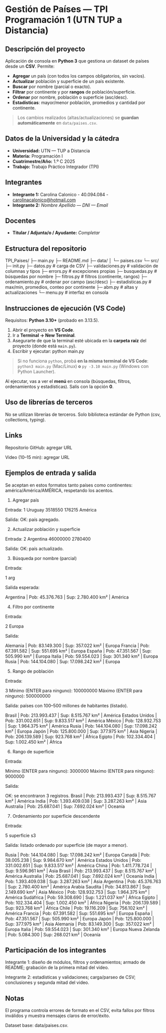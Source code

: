 # Gestión de Países — TPI Programación 1 (UTN TUP a Distancia)

## Descripción del proyecto
Aplicación de consola en **Python 3** que gestiona un dataset de países desde un **CSV**. Permite:
- **Agregar** un país (con todos los campos obligatorios, sin vacíos).
- **Actualizar** población y superficie de un país existente.
- **Buscar** por nombre (parcial o exacto).
- **Filtrar** por continente y por **rangos** de población/superficie.
- **Ordenar** por nombre, población o superficie (asc/desc).
- **Estadísticas**: mayor/menor población, promedios y cantidad por continente.

> Los cambios realizados (altas/actualizaciones) se **guardan automáticamente** en `data/paises.csv`.

## Datos de la Universidad y la cátedra
- **Universidad:** UTN — TUP a Distancia  
- **Materia:** Programación I  
- **Cuatrimestre/Año:** 1.º C 2025  
- **Trabajo:** Trabajo Práctico Integrador (TPI)

## Integrantes
- **Integrante 1:** Carolina Calonico - 40.094.084 - carolinacalonico@hotmail.com 
- **Integrante 2:** _Nombre Apellido — DNI — Email_

## Docentes
- **Titular / Adjunta/o / Ayudante:** _Completar_

## Estructura del repositorio
TPI_Paises/
├─ main.py
├─ README.md
├─ data/
│ └─ paises.csv
└─ src/
├─ init.py
├─ datos.py # carga de CSV
├─ validaciones.py # validación de columnas y tipos
├─ errors.py # excepciones propias
├─ busquedas.py # búsquedas por nombre
├─ filtros.py # filtros (continente, rangos)
├─ ordenamiento.py # ordenar por campo (asc/desc)
├─ estadisticas.py # max/min, promedios, conteo por continente
├─ abm.py # altas y actualizaciones
└─ menu.py # interfaz en consola

## Instrucciones de ejecución (VS Code)

Requisitos: **Python 3.10+** (probado en 3.13.5).

1. Abrir el proyecto en **VS Code**.
2. Ir a **Terminal → New Terminal**.
3. Asegurarte de que la terminal esté ubicada en la **carpeta raíz** del proyecto (donde está `main.py`).
4. Escribir y ejecutar: 
python main.py
> Si no funciona `python`, probá **en la misma terminal de VS Code**:  
> `python3 main.py`  (Mac/Linux)  **o**  `py -3.10 main.py`  (Windows con Python Launcher).

Al ejecutar, vas a ver el **menú** en consola (búsquedas, filtros, ordenamientos y estadísticas). Salís con la opción **0**.

## Uso de librerías de terceros

No se utilizan librerías de terceros. Solo biblioteca estándar de Python (csv, collections, typing).

## Links

Repositorio GitHub: agregar URL

Video (10–15 min): agregar URL

## Ejemplos de entrada y salida

Se aceptan en estos formatos tanto países como continentes: américa/América/AMÉRICA, respetando los acentos.

1) Agregar país

Entrada:
1
Uruguay
3518550
176215
América

Salida:
OK: país agregado.

2) Actualizar población y superficie

Entrada:
2
Argentina
46000000
2780400

Salida:
OK: país actualizado.

3) Búsqueda por nombre (parcial)

Entrada:

1
arg

Salida esperada:

Argentina        | Pob:  45.376.763 | Sup:   2.780.400 km² | América

4) Filtro por continente

Entrada:

2
Europa


Salida:

Alemania        | Pob: 83.149.300 | Sup:    357.022 km² | Europa
Francia         | Pob: 67.391.582 | Sup:    551.695 km² | Europa
España          | Pob: 47.351.567 | Sup:    505.990 km² | Europa
Italia          | Pob: 59.554.023 | Sup:    301.340 km² | Europa
Rusia           | Pob: 144.104.080 | Sup: 17.098.242 km² | Europa

5) Rango de población

Entrada:

3
Mínimo (ENTER para ninguno): 100000000
Máximo (ENTER para ninguno): 500000000


Salida: países con 100–500 millones de habitantes (listado).

Brasil          | Pob: 213.993.437 | Sup:  8.515.767 km² | América
Estados Unidos  | Pob: 331.002.651 | Sup:  9.833.517 km² | América
México          | Pob: 128.932.753 | Sup:  1.964.375 km² | América
Rusia           | Pob: 144.104.080 | Sup: 17.098.242 km² | Europa
Japón           | Pob: 125.800.000 | Sup:    377.975 km² | Asia
Nigeria         | Pob: 206.139.589 | Sup:    923.768 km² | África
Egipto          | Pob: 102.334.404 | Sup:  1.002.450 km² | África

6) Rango de superficie

Entrada:

Mínimo (ENTER para ninguno): 3000000
Máximo (ENTER para ninguno): 9000000

Salida:

OK: se encontraron 3 registros.
Brasil          | Pob: 213.993.437 | Sup:  8.515.767 km² | América
India           | Pob: 1.393.409.038 | Sup:  3.287.263 km² | Asia
Australia       | Pob: 25.687.041 | Sup:  7.692.024 km² | Oceanía

7) Ordenamiento por superficie descendente

Entrada:

5
superficie
s3

Salida: listado ordenado por superficie (de mayor a menor).

Rusia           | Pob: 144.104.080 | Sup: 17.098.242 km² | Europa
Canadá          | Pob: 38.005.238 | Sup:  9.984.670 km² | América
Estados Unidos  | Pob: 331.002.651 | Sup:  9.833.517 km² | América
China           | Pob: 1.411.778.724 | Sup:  9.596.961 km² | Asia
Brasil          | Pob: 213.993.437 | Sup:  8.515.767 km² | América
Australia       | Pob: 25.687.041 | Sup:  7.692.024 km² | Oceanía
India           | Pob: 1.393.409.038 | Sup:  3.287.263 km² | Asia
Argentina       | Pob: 45.376.763 | Sup:  2.780.400 km² | América
Arabia Saudita  | Pob: 34.813.867 | Sup:  2.149.690 km² | Asia
México          | Pob: 128.932.753 | Sup:  1.964.375 km² | América
Sudáfrica       | Pob: 59.308.690 | Sup:  1.221.037 km² | África
Egipto          | Pob: 102.334.404 | Sup:  1.002.450 km² | África
Nigeria         | Pob: 206.139.589 | Sup:    923.768 km² | África
Chile           | Pob: 19.116.209 | Sup:    756.102 km² | América
Francia         | Pob: 67.391.582 | Sup:    551.695 km² | Europa
España          | Pob: 47.351.567 | Sup:    505.990 km² | Europa
Japón           | Pob: 125.800.000 | Sup:    377.975 km² | Asia
Alemania        | Pob: 83.149.300 | Sup:    357.022 km² | Europa
Italia          | Pob: 59.554.023 | Sup:    301.340 km² | Europa
Nueva Zelanda   | Pob:  5.084.300 | Sup:    268.021 km² | Oceanía

## Participación de los integrantes

Integrante 1: diseño de módulos, filtros y ordenamientos; armado de README; grabación de la primera mitad del video.

Integrante 2: estadísticas y validaciones; carga/parseo de CSV; conclusiones y segunda mitad del video.

## Notas

El programa controla errores de formato en el CSV, evita fallos por filtros inválidos y muestra mensajes claros de error/éxito.

Dataset base: data/paises.csv.
